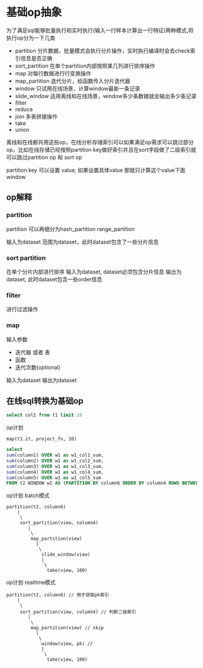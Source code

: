 # 基础op抽象

为了满足sql能够批量执行和实时执行(输入一行样本计算出一行特征)两种模式,将执行op分为一下几类

* partition 分片数据，批量模式会执行分片操作，实时执行编译时会去check索引信息是否正确
* sort_partition 在单个partition内部按照某几列进行排序操作
* map 对每行数据进行行变换操作
* map_partition 迭代分片，给函数传入分片迭代器
* window 只试用在线场景，计算window最新一条记录
* slide_window 适用离线和在线场景，window多少条数据就会输出多少条记录
* filter 
* reduce
* join 多表拼接操作
* take
* union

离线和在线都共用这些op，在线分析存储索引可以如果满足op需求可以跳过部分op，比如在线存储已经按照partition key做好索引并且在sort字段做了二级索引就可以跳过partition op 和 sort op

partition key 可以设置 value, 如果设置具体value 那就只计算这个value下面window

## op解释

### partition

partition 可以再细分为hash_partition range_partition

输入为dataset
范围为dataset，此时dataset包含了一些分片信息

### sort partition

在单个分片内部进行排序
输入为dataset, dataset必须包含分片信息
输出为dataset, 此时dataset包含一些order信息

### filter 

进行过滤操作

### map

输入参数
* 迭代器 或者 表
* 函数
* 迭代次数(optional)

输入为dataset
输出为dataset

## 在线sql转换为基础op


```sql
select col1 from t1 limit 10
```

op计划

```
map(t1.it, project_fn, 10)
```

```sql
select
sum(column1) OVER w1 as w1_col1_sum,
sum(column2) OVER w1 as w1_col2_sum,
sum(column3) OVER w1 as w1_col3_sum,
sum(column4) OVER w1 as w1_col4_sum,
sum(column5) OVER w1 as w1_col5_sum
FROM t2 WINDOW w1 AS (PARTITION BY column6 ORDER BY column4 ROWS BETWEEN 3 PRECEDING AND CURRENT ROW) limit 100;
```

op计划 batch模式

```
partition(t2, column6)
    |
     \
     sort_partition(view, column4)
        |
         \
         map_partition(view)
           |
            \
             slide_window(view)
             |
              \
               take(view, 100)
```

op计划 realtime模式

```
partition(t2, column6) // 用于获取pk索引
    |
     \
     sort_partition(view, column4) // 判断二级索引
        |
         \
         map_partition(view) // skip
           |
            \
             window(view, pk) // 
             |
              \
               take(view, 100)
```

